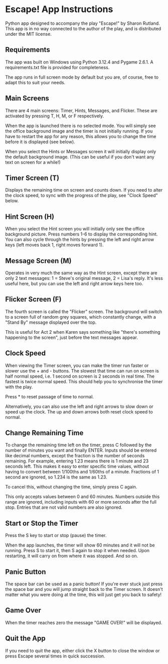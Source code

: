 # Escape! App Instructions

Python app designed to accompany the play "Escape!" by Sharon Rutland. This app is in no way connected to the author of the play, and is distributed under the MIT license.

## Requirements

The app was built on Windows using Python 3.12.4 and Pygame 2.6.1. A requirements.txt file is provided for completeness.

The app runs in full screen mode by default but you are, of course, free to adapt this to suit your needs.

## Main Screens

There are 4 main screens: Timer, Hints, Messages, and Flicker. These are activated by pressing T, H, M, or F respectively.

When the app is launched there is no selected mode. You will simply see the office background image and the timer is not initially running. If you have to restart the app for any reason, this allows you to change the time before it is displayed (see below).

When you select the Hints or Messages screen it will initially display only the default background image. (This can be useful if you don't want any text on screen for a while!)

## Timer Screen (T)

Displays the remaining time on screen and counts down. If you need to alter the clock speed, to sync with the progress of the play, see "Clock Speed" below.

## Hint Screen (H)

When you select the Hint screen you will initially only see the office background picture. Press numbers 1-6 to display the corresponding hint. You can also cycle through the hints by pressing the left and right arrow keys (left moves back 1, right moves forward 1).

## Message Screen (M)

Operates in very much the same way as the Hint screen, except there are only 2 text messages: 1 = Steve's original message, 2 = Lisa's reply. It's less useful here, but you can use the left and right arrow keys here too.

## Flicker Screen (F)

The fourth screen is called the "Flicker" screen. The background will switch to a screen full of random grey squares, which constantly change, with a "Stand By" message displayed over the top.

This is useful for Act 2 when Karen says something like "there's something happening to the screen", just before the text messages appear.

## Clock Speed

When viewing the Timer screen, you can make the timer run faster or slower use the + and - buttons. The slowest that time can run on screen is half normal speed, i.e. 1 second on screen is 2 seconds in real time. The fastest is twice normal speed. This should help you to synchronise the timer with the play.

Press \* to reset passage of time to normal.

Alternatively, you can also use the left and right arrows to slow down or speed up the clock. The up and down arrows both reset clock speed to normal.

## Change Remaining Time

To change the remaining time left on the timer, press C followed by the number of minutes you want and finally ENTER. Inputs should be entered like decimal numbers, except the fraction is the number of seconds remaining. For example, entering 1.23 means there is 1 minute and 23 seconds left. This makes it easy to enter specific time values, without having to convert between 1/100ths and 1/60ths of a minute. Fractions of 1 second are ignored, so 1.234 is the same as 1.23.

To cancel this, without changing the time, simply press C again.

This only accepts values between 0 and 60 minutes. Numbers outside this range are ignored, including inputs with 60 or more seconds after the full stop. Entries that are not valid numbers are also ignored.

## Start or Stop the Timer

Press the S key to start or stop (pause) the timer.

When the app launches, the timer will show 60 minutes and it will not be running. Press S to start it, then S again to stop it when needed. Upon restarting, it will carry on from where it was stopped. And so on.

## Panic Button

The space bar can be used as a panic button! If you're ever stuck just press the space bar and you will jump straight back to the Timer screen. It doesn't matter what you were doing at the time, this will just get you back to safety!

## Game Over

When the timer reaches zero the message "GAME OVER!" will be displayed.

## Quit the App

If you need to quit the app, either click the X button to close the window or press Escape several times in quick succession.
